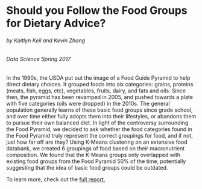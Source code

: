 # Should you Follow the Food Groups for Dietary Advice?

###### by Kaitlyn Keil and Kevin Zhang

###### Data Science Spring 2017

In the 1990s, the USDA put out the image of a Food Guide Pyramid to help direct dietary choices. It grouped foods into six categories: grains, proteins (meats, fish, eggs, etc), vegetables, fruits, dairy, and fats and oils. Since then, the pyramid has been revamped in 2005, and pushed towards a plate with five categories (oils were dropped) in the 2010s. The general population generally learns of these basic food groups since grade school, and over time either fully adopts them into their lifestyles, or abandons them to pursue their own balanced diet. In light of the controversy surrounding the Food Pyramid, we decided to ask whether the food categories found in the Food Pyramid truly represent the correct groupings for food, and if not, just how far off are they? Using K-Means clustering on an extensive food databank, we created 6 groupings of food based on their macronutrient composition. We found that the K-Means groups only overlapped with existing food groups from the Food Pyramid 50% of the time, potentially suggesting that the idea of basic food groups could be outdated. 

To learn more, check out the  [full report.](https://github.com/kzhang8850/MLFood/blob/master/report3.md)
